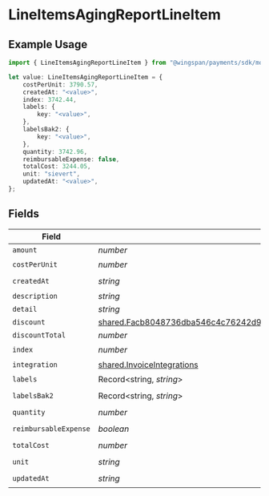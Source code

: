 # LineItemsAgingReportLineItem

## Example Usage

```typescript
import { LineItemsAgingReportLineItem } from "@wingspan/payments/sdk/models/shared";

let value: LineItemsAgingReportLineItem = {
    costPerUnit: 3790.57,
    createdAt: "<value>",
    index: 3742.44,
    labels: {
        key: "<value>",
    },
    labelsBak2: {
        key: "<value>",
    },
    quantity: 3742.96,
    reimbursableExpense: false,
    totalCost: 3244.05,
    unit: "sievert",
    updatedAt: "<value>",
};
```

## Fields

| Field                                                                                                                                                                     | Type                                                                                                                                                                      | Required                                                                                                                                                                  | Description                                                                                                                                                               |
| ------------------------------------------------------------------------------------------------------------------------------------------------------------------------- | ------------------------------------------------------------------------------------------------------------------------------------------------------------------------- | ------------------------------------------------------------------------------------------------------------------------------------------------------------------------- | ------------------------------------------------------------------------------------------------------------------------------------------------------------------------- |
| `amount`                                                                                                                                                                  | *number*                                                                                                                                                                  | :heavy_minus_sign:                                                                                                                                                        | N/A                                                                                                                                                                       |
| `costPerUnit`                                                                                                                                                             | *number*                                                                                                                                                                  | :heavy_check_mark:                                                                                                                                                        | N/A                                                                                                                                                                       |
| `createdAt`                                                                                                                                                               | *string*                                                                                                                                                                  | :heavy_check_mark:                                                                                                                                                        | N/A                                                                                                                                                                       |
| `description`                                                                                                                                                             | *string*                                                                                                                                                                  | :heavy_minus_sign:                                                                                                                                                        | N/A                                                                                                                                                                       |
| `detail`                                                                                                                                                                  | *string*                                                                                                                                                                  | :heavy_minus_sign:                                                                                                                                                        | N/A                                                                                                                                                                       |
| `discount`                                                                                                                                                                | [shared.Facb8048736dba546c4c76242d9f8c7111011a7a7483528f37d80226698a1f2b](../../../sdk/models/shared/facb8048736dba546c4c76242d9f8c7111011a7a7483528f37d80226698a1f2b.md) | :heavy_minus_sign:                                                                                                                                                        | N/A                                                                                                                                                                       |
| `discountTotal`                                                                                                                                                           | *number*                                                                                                                                                                  | :heavy_minus_sign:                                                                                                                                                        | N/A                                                                                                                                                                       |
| `index`                                                                                                                                                                   | *number*                                                                                                                                                                  | :heavy_check_mark:                                                                                                                                                        | N/A                                                                                                                                                                       |
| `integration`                                                                                                                                                             | [shared.InvoiceIntegrations](../../../sdk/models/shared/invoiceintegrations.md)                                                                                           | :heavy_minus_sign:                                                                                                                                                        | N/A                                                                                                                                                                       |
| `labels`                                                                                                                                                                  | Record<string, *string*>                                                                                                                                                  | :heavy_check_mark:                                                                                                                                                        | N/A                                                                                                                                                                       |
| `labelsBak2`                                                                                                                                                              | Record<string, *string*>                                                                                                                                                  | :heavy_check_mark:                                                                                                                                                        | N/A                                                                                                                                                                       |
| `quantity`                                                                                                                                                                | *number*                                                                                                                                                                  | :heavy_check_mark:                                                                                                                                                        | N/A                                                                                                                                                                       |
| `reimbursableExpense`                                                                                                                                                     | *boolean*                                                                                                                                                                 | :heavy_check_mark:                                                                                                                                                        | N/A                                                                                                                                                                       |
| `totalCost`                                                                                                                                                               | *number*                                                                                                                                                                  | :heavy_check_mark:                                                                                                                                                        | N/A                                                                                                                                                                       |
| `unit`                                                                                                                                                                    | *string*                                                                                                                                                                  | :heavy_check_mark:                                                                                                                                                        | N/A                                                                                                                                                                       |
| `updatedAt`                                                                                                                                                               | *string*                                                                                                                                                                  | :heavy_check_mark:                                                                                                                                                        | N/A                                                                                                                                                                       |